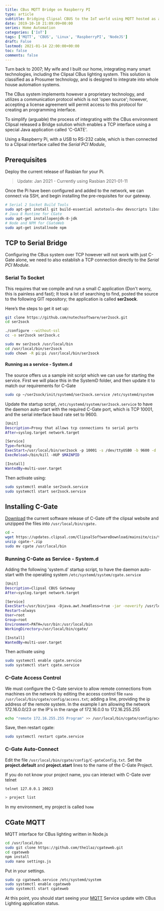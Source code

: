 ```yaml
---
title: CBus MQTT Bridge on Raspberry PI
type: article 
subtitle: Bridging Clipsal CBUS to the IoT world using MQTT hosted as an appliance on a Raspberry PI.
date: 2019-10-10 21:09:09+00:00
series: Home Automation
categories: ['IoT']
tags: ['MQTT', 'CBUS', 'Linux', 'RaspberryPI', 'NodeJS']
draft: False
lastmod: 2021-01-14 22:00:00+00:00
toc: false 
comments: false 
---
```



Turn back to 2007; My wife and I built our home, integrating many smart technologies, including the Clipsal CBus lighting system. This solution is classified as a Prosumer technology, and is designed to integrate into whole house automation systems.

The CBus system implements however a proprietary technology, and utilizes a communication protocol which is not 'open source'; however, accepting a license agreement will permit access to this protocol for creating an programming interface.

To simplify (arguable) the process of integrating with the CBus environment Clipsal released a Bridge solution which enables a TCP interface using a special Java application called 'C-GATE'.

Using a Raspberry Pi, with a USB to RS-232 cable, which is then connected to a Clipsal interface called the *Serial PCI Module*,

## Prerequisites

Deploy the current release of Rasbian for your Pi. 

> Update: Jan 2021 - Currently using Rasbian 2021-01-11 


Once the Pi have been configured and added to the network, we can connect via SSH, and begin installing the pre-requisites for our gateway.

```bash
# Serial 2 Socket Build Tools
sudo apt-get install git build-essential autotools-dev devscripts libssl-dev 
# Java 8 Runtime for CGate
sudo apt-get installopenjdk-8-jdk
# Node and NPM for CGateWeb
sudo apt-get installnode npm
```

## TCP to Serial Bridge

Configuring the CBus system over TCP however will not work with just C-Gate alone, we need to also establish a TCP connection directly to the *Serial PCI Module*. 

### Serial To Socket

This requires that we compile and run a small *C* application (Don't worry, this is painless and fast); It took a lot of searching to find, posted the source to the following GIT repository; the application is called **ser2sock**.

Here’s the steps to get it set up:

```bash
git clone https://github.com/nutechsoftware/ser2sock.git  
cd ser2sock

./configure --without-ssl
cc -o ser2sock ser2sock.c  

sudo mv ser2sock /usr/local/bin  
cd /usr/local/bin/ser2sock  
sudo chown -R pi:pi /usr/local/bin/ser2sock 
```


#### Running as a service - System.d

The source offers us a sample init script which we can use for starting the service. First we will place this in the SystemD folder, and then update it to match our requirements for C-Gate

```bash
sudo cp ~/ser2sock/init/systemd/ser2sock.service /etc/systemd/system
```

Update the startup script, `/etc/systemd/system/ser2sock.service` to have the daemon auto-start with the required C-Gate port, which is TCP 10001, and the serial interface baud rate set to 9600.

```bash {linenos=table,hl_lines=[7]}
[Unit]
Description=Proxy that allows tcp connections to serial ports
After=syslog.target network.target

[Service]
Type=forking
ExecStart=/usr/local/bin/ser2sock -p 10001 -s /dev/ttyUSB0 -b 9600 -d
ExecReload=/bin/kill -HUP $MAINPID

[Install]
WantedBy=multi-user.target
```

Then activate using:

```bash
sudo systemctl enable ser2sock.service  
sudo systemctl start ser2sock.service
```

## Installing C-Gate

[Download](https://updates.clipsal.com/ClipsalSoftwareDownload/mainsite/cis/technical/CGate/cgate-2.11.4_3251.zip) the current software release of C-Gate off the clipsal website and unzipped the files into `/usr/local/bin/cgate.` 

```bash
cd ~
wget https://updates.clipsal.com/ClipsalSoftwareDownload/mainsite/cis/technical/CGate/cgate-2.11.4_3251.zip  
unzip cgate-*.zip  
sudo mv cgate /usr/local/bin
```


### Running C-Gate as Service - System.d

Adding the following 'system.d' startup script, to have the daemon auto-start with the operating system `/etc/systemd/system/cgate.service`

```bash
[Unit]  
Description=Clipsal CBUS Gateway
After=syslog.target network.target

[Service]  
ExecStart=/usr/bin/java -Djava.awt.headless=true -jar -noverify /usr/local/bin/cgate/cgate.jar  
Restart=always  
User=root  
Group=root  
Environment=PATH=/usr/bin:/usr/local/bin  
WorkingDirectory=/usr/local/bin/cgate/

[Install]  
WantedBy=multi-user.target
```

Then activate using

```bash
sudo systemctl enable cgate.service  
sudo systemctl start cgate.service
```

### C-Gate Access Control

We must configure the C-Gate service to allow remote connections from machines on the network by editing the access control file `nano /usr/local/bin/cgate/config/access.txt`; adding a line, providing the ip address of the remote system. In the example I am allowing the network 172.16.0.0/23 or the IP's in the range of 172.16.0.0 to 172.16.255.255

```bash
echo "remote 172.16.255.255 Program" >> /usr/local/bin/cgate/config/access.tx
```

Save, then restart cgate:

```bash
sudo systemctl restart cgate.service
```

### C-Gate Auto-Connect

Edit the file `/usr/local/bin/cgate/config/C-gateConfig.txt`. Set the **project.default** and **project.start** lines to the name of the C-Gate Project.

If you do not know your project name, you can interact with C-Gate over telnet

```bash
telnet 127.0.0.1 20023

> project list

```

In my environment, my project is called `home`

## CGate MQTT

MQTT interface for CBus lighting written in Node.js

```bash
cd /usr/local/bin
sudo git clone https://github.com/the1laz/cgateweb.git
cd cgateweb
npm install
sudo nano settings.js
```

Put in your settings.

```bash
sudo cp cgateweb.service /etc/systemd/system
sudo systemctl enable cgateweb
sudo systemctl start cgateweb
```

At this point, you should start seeing your [MQTT](MQTT) Service update with CBus Lighting application status.